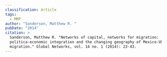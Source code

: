 ```yaml
---
classification: Article
tags:
  - MMP
author: "Sanderson, Matthew R. "
pubDate: "2014"
citation: >
  Sanderson, Matthew R. "Networks of capital, networks for migration:
  politica-economic integration and the changing geography of Mexico-US
  migration." Global Networks, vol. 14 no. 1 (2014): 23-43.
---
```

